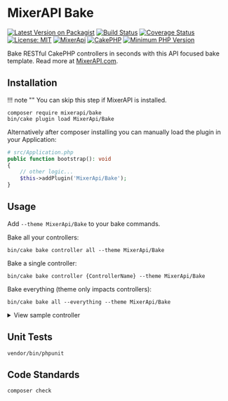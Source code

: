 # MixerAPI Bake

[![Latest Version on Packagist](https://img.shields.io/packagist/v/mixerapi/bake.svg?style=flat-square)](https://packagist.org/packages/mixerapi/bake)
[![Build Status](https://travis-ci.org/mixerapi/bake.svg?branch=master)](https://travis-ci.org/mixerapi/bake)
[![Coverage Status](https://coveralls.io/repos/github/mixerapi/bake/badge.svg?branch=master)](https://coveralls.io/github/mixerapi/bake?branch=master)
[![License: MIT](https://img.shields.io/badge/License-MIT-green.svg)](LICENSE.txt)
[![MixerApi](https://mixerapi.com/assets/img/mixer-api-red.svg)](http://mixerapi.com)
[![CakePHP](https://img.shields.io/badge/cakephp-%3E%3D%204.0-red?logo=cakephp)](https://book.cakephp.org/4/en/index.html)
[![Minimum PHP Version](https://img.shields.io/badge/php-%3E%3D%207.2-8892BF.svg?logo=php)](https://php.net/)

Bake RESTful CakePHP controllers in seconds with this API focused bake template. Read more at 
[MixerAPI.com](https://mixerapi.com).

## Installation 

!!! note ""
    You can skip this step if MixerAPI is installed.

```console
composer require mixerapi/bake
bin/cake plugin load MixerApi/Bake
```

Alternatively after composer installing you can manually load the plugin in your Application:

```php
# src/Application.php
public function bootstrap(): void
{
    // other logic...
    $this->addPlugin('MixerApi/Bake');
}
```

## Usage

Add `--theme MixerApi/Bake` to your bake commands.

Bake all your controllers:
 
```console
bin/cake bake controller all --theme MixerApi/Bake
```

Bake a single controller:

```console
bin/cake bake controller {ControllerName} --theme MixerApi/Bake
```

Bake everything (theme only impacts controllers): 

```console
bin/cake bake all --everything --theme MixerApi/Bake
```

<details><summary>View sample controller</summary>
  <p>
  
```php
/**
 * Departments Controller
 *
 * @property \MixerApi\Bake\Test\App\Model\Table\DepartmentsTable $Departments
 * @method \MixerApi\Bake\Test\App\Model\Entity\Department[]|\Cake\Datasource\ResultSetInterface paginate($object = null, array $settings = [])
 */
class DepartmentsController extends AppController
{
    /**
     * Index method
     *
     * @return \Cake\Http\Response|null|void Renders view
     * @throws \Cake\Datasource\Exception\MethodNotAllowedException When invalid method
     */
    public function index()
    {
        $this->request->allowMethod('get');
        $departments = $this->paginate($this->Departments);

        $this->set(compact('departments'));
        $this->viewBuilder()->setOption('serialize', 'departments');
    }

    /**
     * View method
     *
     * @param string|null $id Department id.
     * @return \Cake\Http\Response|null|void Renders view
     * @throws \Cake\Datasource\Exception\RecordNotFoundException When record not found.
     * @throws \Cake\Datasource\Exception\MethodNotAllowedException When invalid method
     */
    public function view($id = null)
    {
        $this->request->allowMethod('get');

        $department = $this->Departments->get($id, [
            'contain' => ['DepartmentEmployees'],
        ]);

        $this->set('department', $department);
        $this->viewBuilder()->setOption('serialize', 'department');
    }

    /**
     * Add method
     *
     * @return \Cake\Http\Response|null|void HTTP 200 on successful add
     * @throws \Cake\Datasource\Exception\MethodNotAllowedException When invalid method
     * @throws \Exception
     */
    public function add()
    {
        $this->request->allowMethod('post');
        $department = $this->Departments->newEmptyEntity();
        $department = $this->Departments->patchEntity($department, $this->request->getData());
        if ($this->Departments->save($department)) {
            $this->set('department', $department);
            $this->viewBuilder()->setOption('serialize', 'department');

            return;
        }
        throw new \Exception("Record not created");
    }

    /**
     * Edit method
     *
     * @param string|null $id Department id.
     * @return \Cake\Http\Response|null|void HTTP 200 on successful edit
     * @throws \Cake\Datasource\Exception\RecordNotFoundException When record not found.
     * @throws \Cake\Datasource\Exception\MethodNotAllowedException When invalid method
     * @throws \Exception
     */
    public function edit($id = null)
    {
        $this->request->allowMethod(['patch', 'post', 'put']);
        $department = $this->Departments->get($id, [
            'contain' => [],
        ]);
        $department = $this->Departments->patchEntity($department, $this->request->getData());
        if ($this->Departments->save($department)) {
            $this->set('department', $department);
            $this->viewBuilder()->setOption('serialize', 'department');

            return;
        }
        throw new \Exception("Record not saved");
    }

    /**
     * Delete method
     *
     * @param string|null $id Department id.
     * @return \Cake\Http\Response|null|void HTTP 204 on success
     * @throws \Cake\Datasource\Exception\RecordNotFoundException When record not found.
     * @throws \Cake\Datasource\Exception\MethodNotAllowedException When invalid method
     * @throws \Exception
     */
    public function delete($id = null)
    {
        $this->request->allowMethod(['delete']);
        $department = $this->Departments->get($id);
        if ($this->Departments->delete($department)) {
            return $this->response->withStatus(204);
        }
        throw new \Exception("Record not deleted");
    }
}
    
```
</p>
</details>

## Unit Tests

```console
vendor/bin/phpunit
```

## Code Standards

```console
composer check
```
